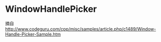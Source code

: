 # WindowHandlePicker

摘自 http://www.codeguru.com/cpp/misc/samples/article.php/c1489/Window-Handle-Picker-Sample.htm
